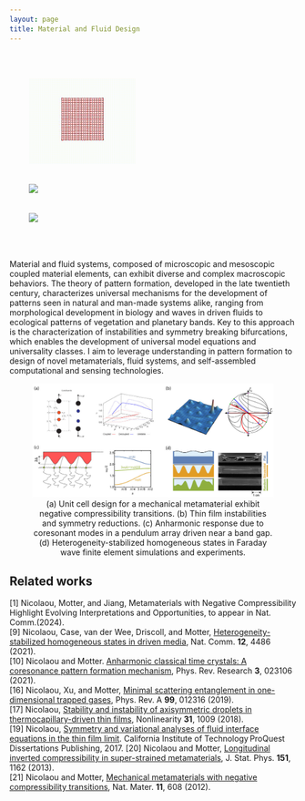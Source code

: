 ```yaml
---
layout: page
title: Material and Fluid Design
---
```

<pre>
<div class="container">
  <div class="row">
    <img src="/assets/gallery/figures/meta.gif" height="150"  />
    <div class="col"></div>
    <img src="/assets/gallery/unpublished/cylinder4_square.gif" height="125"  />
    <div class="col"></div>
    <img src="/assets/gallery/unpublished/9animation.gif" height="125"  />
  </div>
</div>
</pre>

Material and fluid systems, composed of microscopic and mesoscopic coupled material elements, can exhibit diverse and complex macroscopic behaviors. The theory of pattern formation, developed in the late twentieth century, characterizes universal mechanisms for the development of patterns seen in natural and man-made systems alike, ranging from morphological development in biology and waves in driven fluids to ecological patterns of vegetation and planetary bands. Key to this approach is the characterization of instabilities and symmetry breaking bifurcations, which enables the development of universal model equations and universality classes. I aim to leverage understanding in pattern formation to design of novel metamaterials, fluid systems, and self-assembled computational and sensing technologies.

<figure>
<img src="/assets/img/materials.jpg" width=1024 />
<figcaption align="center">(a) Unit cell design for a mechanical metamaterial exhibit negative compressibility transitions. (b) Thin film instabilities and symmetry reductions. (c) Anharmonic response due to coresonant modes in a pendulum array driven near a band gap. (d) Heterogeneity-stabilized homogeneous states in Faraday wave finite element simulations and experiments.
</figcaption>
</figure>

## Related works
[1] Nicolaou, Motter, and Jiang, Metamaterials with Negative Compressibility Highlight Evolving Interpretations and Opportunities, to appear in Nat. Comm.(2024).   
[9] Nicolaou, Case, van der Wee, Driscoll, and  Motter, [Heterogeneity-stabilized homogeneous states in driven media](https://doi.org/10.1038/s41467-021-24459-0), Nat. Comm. **12**, 4486 (2021).  
[10] Nicolaou and Motter. [Anharmonic classical time crystals: A coresonance pattern formation mechanism](https://doi.org/10.1103/PhysRevResearch.3.023106), Phys. Rev. Research **3**, 023106 (2021).  
[16] Nicolaou, Xu, and  Motter, [Minimal scattering entanglement in one-dimensional trapped gases](https://doi.org/10.1103/PhysRevA.99.012316), Phys. Rev. A **99**, 012316 (2019).  
[17] Nicolaou, [Stability and instability of axisymmetric droplets in thermocapillary-driven thin films](https://doi.org/10.1088/1361-6544/aa999c), Nonlinearity **31**, 1009 (2018).  
[19] Nicolaou, [Symmetry and variational analyses of fluid interface equations in the thin film limit](https://www.proquest.com/docview/2129710996?pq-origsite=gscholar&fromopenview=true). California Institute of Technology ProQuest Dissertations Publishing, 2017.
[20] Nicolaou and Motter, [Longitudinal inverted compressibility in super-strained metamaterials](https://doi.org/10.1007/s10955-013-0742-8), J. Stat. Phys. **151**, 1162 (2013).  
[21] Nicolaou and Motter, [Mechanical metamaterials with negative compressibility transitions](https://doi.org/10.1038/nmat3331), Nat. Mater.  **11**, 608 (2012).  
